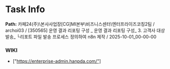 # Task Info

**Path:** 카페24(주)\본사사업장\[CG]MI본부\비즈니스센터\엔터프라이즈코칭2팀 / archoi03 / [350565] 운영 결과 리포팅 구성 _ 운영 결과 리포팅 구성_ 3. 고객사 대상 발송_ └리포트 파일 발송 프로세스 정의하여 n8n 제작 / 2025-10-01_00-00-00

### WIKI
- ["https://enterprise-admin.hanpda.com/"]

